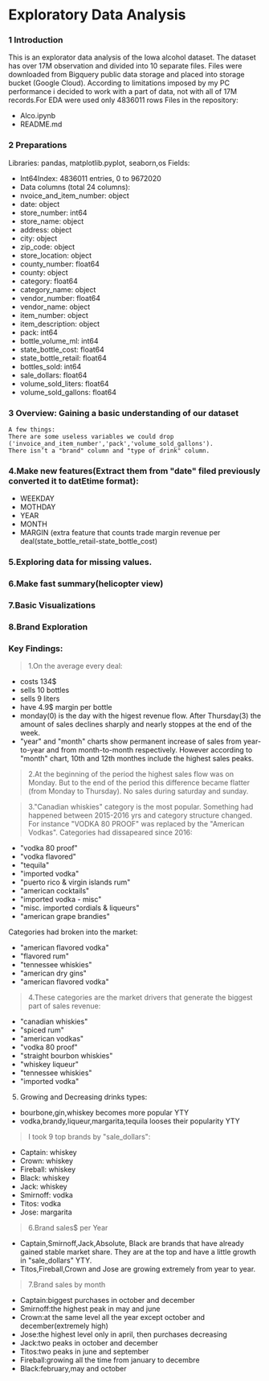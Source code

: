 #  Exploratory Data Analysis
### 1 Introduction
This is an explorator data analysis of the Iowa alcohol dataset. The dataset has over 17M  observation and divided into 10 separate files. Files were downloaded from Bigquery public data storage and placed into storage bucket (Google Cloud). According to limitations imposed by my PC performance i decided to work with a part of data, not with all of 17M records.For EDA were used only 4836011 rows
Files in the repository:
  - Alco.ipynb
  - README.md

### 2 Preparations
Libraries: pandas, matplotlib.pyplot, seaborn,os
Fields:
  - Int64Index: 4836011 entries, 0 to 9672020
  - Data columns (total 24 columns):
  - nvoice_and_item_number:    object
  - date:                       object
  - store_number:               int64
  - store_name:                 object
  - address:                    object
  - city:                       object
  - zip_code:                   object
  - store_location:             object
  - county_number:              float64
  - county:                     object
  - category:                   float64
  - category_name:              object
  - vendor_number:              float64
  - vendor_name:                object
  - item_number:                object
  - item_description:           object
  - pack:                       int64
  - bottle_volume_ml:           int64
  - state_bottle_cost:          float64
  - state_bottle_retail:        float64
  - bottles_sold:               int64
  - sale_dollars:               float64
  - volume_sold_liters:         float64
  - volume_sold_gallons:        float64
 
### 3 Overview: Gaining a basic understanding of our dataset
	A few things:
	There are some useless variables we could drop ('invoice_and_item_number','pack','volume_sold_gallons').
	There isn’t a "brand" column and "type of drink" column.

### 4.Make new features(Extract them from "date" filed previously converted it to datEtime format):
  - WEEKDAY
  - MOTHDAY
  - YEAR
  - MONTH
  - MARGIN (extra feature that counts trade margin revenue per deal(state_bottle_retail-state_bottle_cost)

### 5.Exploring data for missing values.
### 6.Make fast summary(helicopter view) 
### 7.Basic Visualizations
### 8.Brand Exploration
### Key Findings: 

 > 1.On the average every deal:
  - costs 134$
  - sells 10 bottles
  - sells 9 liters
  - have 4.9$ margin per bottle
  - monday(0) is the day with the higest revenue flow. After Thursday(3) the amount of sales declines sharply and nearly stoppes at the end of the week.
  - "year" and "month" charts show permanent increase of sales from year-to-year and from month-to-month respectively. However according to "month" chart, 10th and 12th monthes include the highest sales peaks.

> 2.At the beginning of the period the highest sales flow was on Monday. But to the end of the period this difference became flatter (from Monday to Thursday). No sales during saturday and sunday.

> 3."Canadian whiskies" category is the most popular. Something had happened between 2015-2016 yrs and category structure changed. For instance "VODKA 80 PROOF" was replaced by the "American Vodkas".
Categories had dissapeared since 2016:
  - "vodka 80 proof"
  - "vodka flavored"
  - "tequila"
  - "imported vodka"
  - "puerto rico & virgin islands rum"
  - "american cocktails"
  - "imported vodka - misc"
  - "misc. imported cordials & liqueurs"
  - "american grape brandies"

Categories had broken into the market:
  - "american flavored vodka"
  - "flavored rum"
  - "tennessee whiskies"
  - "american dry gins"
  - "american flavored vodka"

> 4.These categories are the market drivers that generate the biggest part of sales revenue:
  - "canadian whiskies"
  - "spiced rum"
  - "american vodkas"
  - "vodka 80 proof"
  - "straight bourbon whiskies"
  - "whiskey liqueur"
  - "tennessee whiskies"
  - "imported vodka"

5. Growing and Decreasing drinks types:
  - bourbone,gin,whiskey becomes more popular YTY
  - vodka,brandy,liqueur,margarita,tequila looses their popularity YTY


> I took 9 top brands by "sale_dollars":
  - Captain: whiskey
  - Crown: whiskey
  - Fireball: whiskey
  - Black: whiskey
  - Jack: whiskey
  - Smirnoff: vodka
  - Titos: vodka
  - Jose: margarita

> 6.Brand sales$ per Year
  - Captain,Smirnoff,Jack,Absolute, Black are brands that have already gained stable market share. They are at the top and have a little growth in "sale_dollars" YTY.
  - Titos,Fireball,Crown and Jose are growing extremely from year to year. 

> 7.Brand sales by month
  - Captain:biggest purchases in october and december
  - Smirnoff:the highest peak in may and june
  - Crown:at the same level all the year except october and december(extremely high)
  - Jose:the highest level only in april, then purchases decreasing
  - Jack:two peaks in october and december
  - Titos:two peaks in june and september
  - Fireball:growing all the time from january to decembre
  - Black:february,may and october 

